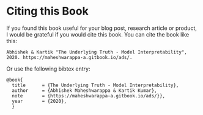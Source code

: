 # Citing this Book

If you found this book useful for your blog post, research article or product, I would be grateful if you would cite this book. You can cite the book like this:



```text
Abhishek & Kartik "The Underlying Truth - Model Interpretability", 2020. https://maheshwarappa-a.gitbook.io/ads/.
```



Or use the following bibtex entry:

```text
@book{
  title      = {The Underlying Truth - Model Interpretability},
  author     = {Abhishek Maheshwarappa & Kartik Kumar},
  note       = {https://maheshwarappa-a.gitbook.io/ads/}},
  year       = {2020},
  }
```



